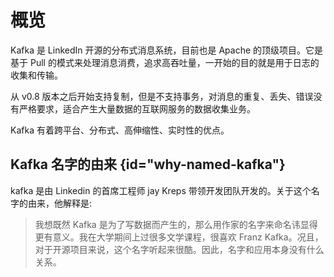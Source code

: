 # 概览

Kafka 是 LinkedIn 开源的分布式消息系统，目前也是 Apache 的顶级项目。它是基于 Pull 的模式来处理消息消费，追求高吞吐量，一开始的目的就是用于日志的收集和传输。

从 v0.8 版本之后开始支持复制，但是不支持事务，对消息的重复、丢失、错误没有严格要求，适合产生大量数据的互联网服务的数据收集业务。

Kafka 有着跨平台、分布式、高伸缩性、实时性的优点。

## Kafka 名字的由来 {id="why-named-kafka"}

kafka 是由 Linkedin 的首席工程师 jay Kreps 带领开发团队开发的。关于这个名字的由来，他解释是:

> 我想既然 Kafka 是为了写数据而产生的，那么用作家的名字来命名讳显得更有意义。我在大学期间上过很多文学课程，很喜欢 Franz Kafka。况且，对于开源项目来说，这个名字听起来很酷。因此，名字和应用本身没有什么关系。